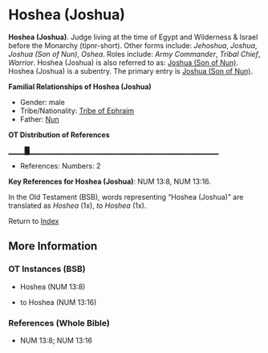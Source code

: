 # Hoshea (Joshua)
**Hoshea (Joshua)**. 
Judge living at the time of Egypt and Wilderness & Israel before the Monarchy (tipnr-short). 
Other forms include: 
*Jehoshua*, *Joshua*, *Joshua (Son of Nun)*, *Oshea*. 
Roles include: 
_Army Commander_, _Tribal Chief_, _Warrior_. 
Hoshea (Joshua) is also referred to as: 
[Joshua (Son of Nun)](Joshua.2.md). 
Hoshea (Joshua) is a subentry. The primary entry is 
[Joshua (Son of Nun)](Joshua.2.md). 




**Familial Relationships of Hoshea (Joshua)**


* Gender: male
* Tribe/Nationality: [Tribe of Ephraim](../../../groups/md/acai/Ephraim.md)
* Father: [Nun](Nun.md)


**OT Distribution of References**

▁▁▁█▁▁▁▁▁▁▁▁▁▁▁▁▁▁▁▁▁▁▁▁▁▁▁▁▁▁▁▁▁▁▁▁▁▁▁
* References: Numbers: 2



**Key References for Hoshea (Joshua)**: 
NUM 13:8, NUM 13:16. 


In the Old Testament (BSB), words representing “Hoshea (Joshua)” are translated as 
*Hoshea* (1x), *to Hoshea* (1x). 




Return to [Index](00-Index.md)

## More Information

### OT Instances (BSB)

* Hoshea (NUM 13:8)

* to Hoshea (NUM 13:16)



### References (Whole Bible)

* NUM 13:8; NUM 13:16



